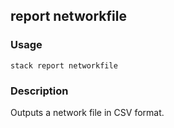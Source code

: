 ## report networkfile

### Usage

`stack report networkfile`

### Description


Outputs a network file in CSV format.



